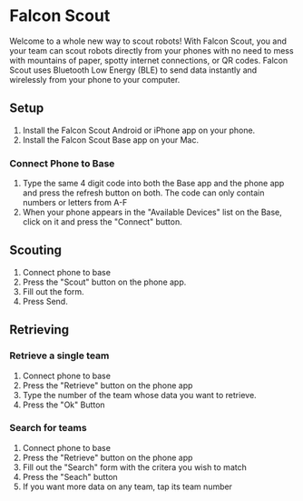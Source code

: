 # Falcon Scout
Welcome to a whole new way to scout robots!  With Falcon Scout, you and your team can scout robots directly from your phones with no need to mess with mountains of paper, spotty internet connections, or QR codes.  Falcon Scout uses Bluetooth Low Energy (BLE) to send data instantly and wirelessly from your phone to your computer.

## Setup
1. Install the Falcon Scout Android or iPhone app on your phone.
2. Install the Falcon Scout Base app on your Mac.

### Connect Phone to Base
1. Type the same 4 digit code into both the Base app and the phone app and press the refresh button on both.  The code can only contain numbers or letters from A-F
2. When your phone appears in the "Available Devices" list on the Base, click on it and press the "Connect" button.

## Scouting
1. Connect phone to base
2. Press the "Scout" button on the phone app.
3. Fill out the form.
4. Press Send.

## Retrieving

### Retrieve a single team
1. Connect phone to base
2. Press the "Retrieve" button on the phone app
3. Type the number of the team whose data you want to retrieve.
4. Press the "Ok" Button

### Search for teams
1. Connect phone to base
2. Press the "Retrieve" button on the phone app
3. Fill out the "Search" form with the critera you wish to match
4. Press the "Seach" button
5. If you want more data on any team, tap its team number
